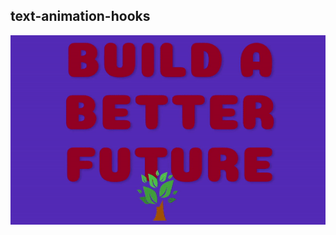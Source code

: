 ## text-animation-hooks
![Build Better](https://github.com/ebrugulec/text-animation-hooks/blob/master/build-better.gif)
